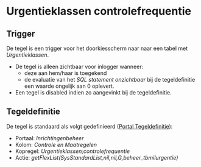 # Urgentieklassen controlefrequentie

## Trigger

De tegel is een trigger voor het doorkiesscherm naar naar een tabel met *Urgentieklassen*.

* De tegel is alleen zichtbaar voor inlogger wanneer:
  * deze aan hem/haar is toegekend
  * de evaluatie van het *SQL statement onzichtbaar* bij de tegeldefinitie een waarde ongelijk aan 0 oplevert.
* Een tegel is disabled indien zo aangevinkt bij de tegeldefinitie.

## Tegeldefinitie

De tegel is standaard als volgt gedefinieerd ([Portal Tegeldefinitie](/docs/instellen_inrichten/portaldefinitie/portal_tegel.md)):

* Portaal: *Inrichtingenbeheer*
* Kolom: *Controle en Maatregelen*
* Kopregel: *Urgentieklassen;controlefrequentie*
* Actie: *getFlexList(SysStandardList,nil,nil,G,beheer_tbmilurgentie)*
